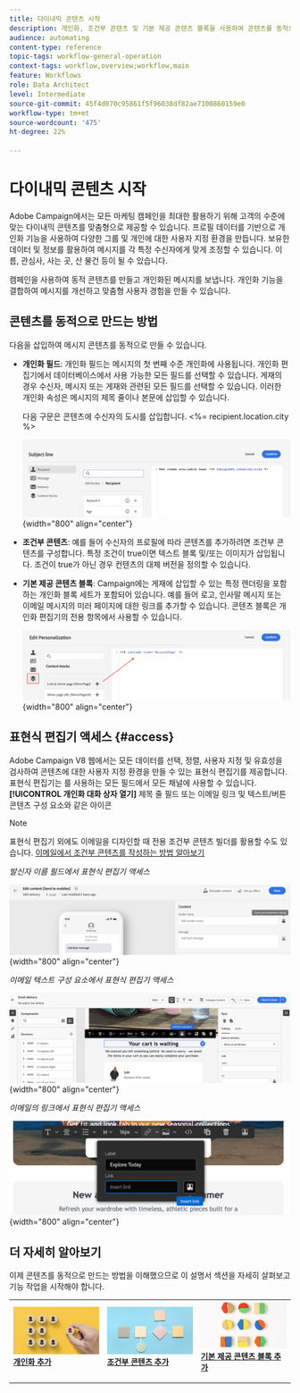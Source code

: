 ```yaml
---
title: 다이내믹 콘텐츠 시작
description: 개인화, 조건부 콘텐츠 및 기본 제공 콘텐츠 블록을 사용하여 콘텐츠를 동적으로 만드는 방법을 알아봅니다.
audience: automating
content-type: reference
topic-tags: workflow-general-operation
context-tags: workflow,overview;workflow,main
feature: Workflows
role: Data Architect
level: Intermediate
source-git-commit: 45f4d070c95861f5f96038df82ae7100860159e0
workflow-type: tm+mt
source-wordcount: '475'
ht-degree: 22%

---
```



# 다이내믹 콘텐츠 시작

Adobe Campaign에서는 모든 마케팅 캠페인을 최대한 활용하기 위해 고객의 수준에 맞는 다이내믹 콘텐츠를 맞춤형으로 제공할 수 있습니다. 프로필 데이터를 기반으로 개인화 기능을 사용하여 다양한 그룹 및 개인에 대한 사용자 지정 환경을 만듭니다. 보유한 데이터 및 정보를 활용하여 메시지를 각 특정 수신자에게 맞게 조정할 수 있습니다. 이름, 관심사, 사는 곳, 산 물건 등이 될 수 있습니다.

캠페인을 사용하여 동적 콘텐츠를 만들고 개인화된 메시지를 보냅니다. 개인화 기능을 결합하여 메시지를 개선하고 맞춤형 사용자 경험을 만들 수 있습니다.

## 콘텐츠를 동적으로 만드는 방법

다음을 삽입하여 메시지 콘텐츠를 동적으로 만들 수 있습니다.

* **개인화 필드**: 개인화 필드는 메시지의 첫 번째 수준 개인화에 사용됩니다. 개인화 편집기에서 데이터베이스에서 사용 가능한 모든 필드를 선택할 수 있습니다. 게재의 경우 수신자, 메시지 또는 게재와 관련된 모든 필드를 선택할 수 있습니다. 이러한 개인화 속성은 메시지의 제목 줄이나 본문에 삽입할 수 있습니다.

   다음 구문은 콘텐츠에 수신자의 도시를 삽입합니다. &lt;%= recipient.location.city %>

   ![](assets/perso-subject-line.png){width="800" align="center"}

* **조건부 콘텐츠**: 예를 들어 수신자의 프로필에 따라 콘텐츠를 추가하려면 조건부 콘텐츠를 구성합니다. 특정 조건이 true이면 텍스트 블록 및/또는 이미지가 삽입됩니다. 조건이 true가 아닌 경우 컨텐츠의 대체 버전을 정의할 수 있습니다.

* **기본 제공 콘텐츠 블록**: Campaign에는 게재에 삽입할 수 있는 특정 렌더링을 포함하는 개인화 블록 세트가 포함되어 있습니다. 예를 들어 로고, 인사말 메시지 또는 이메일 메시지의 미러 페이지에 대한 링크를 추가할 수 있습니다. 콘텐츠 블록은 개인화 편집기의 전용 항목에서 사용할 수 있습니다.

   ![](assets/perso-content-blocks.png){width="800" align="center"}

## 표현식 편집기 액세스 {#access}

Adobe Campaign V8 웹에서는 모든 데이터를 선택, 정렬, 사용자 지정 및 유효성을 검사하여 콘텐츠에 대한 사용자 지정 환경을 만들 수 있는 표현식 편집기를 제공합니다. 표현식 편집기는 를 사용하는 모든 필드에서 모든 채널에 사용할 수 있습니다. **[!UICONTROL 개인화 대화 상자 열기]** 제목 줄 필드 또는 이메일 링크 및 텍스트/버튼 콘텐츠 구성 요소와 같은 아이콘

>[!NOTE]
>
>표현식 편집기 외에도 이메일을 디자인할 때 전용 조건부 콘텐츠 빌더를 활용할 수도 있습니다. [이메일에서 조건부 콘텐츠를 작성하는 방법 알아보기](conditions.md)

*발신자 이름 필드에서 표현식 편집기 액세스*

![](assets/expression-editor-access.png){width="800" align="center"}

*이메일 텍스트 구성 요소에서 표현식 편집기 액세스*

![](assets/expression-editor-access-email.png){width="800" align="center"}

*이메일의 링크에서 표현식 편집기 액세스*

![](assets/perso-link-insert-icon.png){width="800" align="center"}


## 더 자세히 알아보기

이제 콘텐츠를 동적으로 만드는 방법을 이해했으므로 이 설명서 섹션을 자세히 살펴보고 기능 작업을 시작해야 합니다.

<table style="table-layout:fixed"><tr style="border: 0;">
<td>
<a href="personalize.md">
<img alt="콘텐츠 개인화" src="assets/do-not-localize/dynamic-personalization.jpg">
</a>
<div>
<a href="personalize.md"><strong>개인화 추가</strong></a>
</div>
<p>
</td>
<td>
<a href="conditions.md">
<img alt="리드" src="assets/do-not-localize/dynamic-conditional.jpg">
</a>
<div><a href="conditions.md"><strong>조건부 콘텐츠 추가</strong>
</div>
<p>
</td>
<td>
<a href="content-blocks.md">
<img alt="저빈도" src="assets/do-not-localize/dynamic-content-blocks.jpg">
</a>
<div>
<a href="content-blocks.md"><strong>기본 제공 콘텐츠 블록 추가</strong></a>
</div>
<p></td>
</tr></table>
